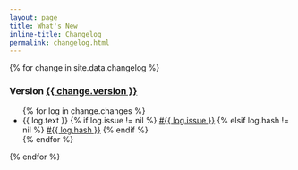 ```yaml
---
layout: page
title: What's New
inline-title: Changelog
permalink: changelog.html
---
```

{% for change in site.data.changelog %}
  <h3 id="changelog-{{ change.version }}">
    Version <a href="#changelog-{{ change.version }}">{{ change.version }}</a>
  </h3>
  <ul>
    {% for log in change.changes %}
      <li>
        {{ log.text }}
        {% if log.issue != nil %}
          <a href="https://github.com/UrlAutoRedirector/UrlAutoRedirector/issues/{{ log.issue }}">#{{ log.issue }}</a>
        {% elsif log.hash != nil %}
          <a href="https://github.com/UrlAutoRedirector/UrlAutoRedirector/commit/{{ log.hash }}">#{{ log.hash }}</a>
        {% endif %}
      </li>
    {% endfor %}
  </ul>
{% endfor %}
